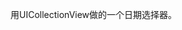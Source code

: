 用UICollectionView做的一个日期选择器。
<img href="http://ot2j75j31.bkt.clouddn.com/image/SmartDatePicker.gif">
